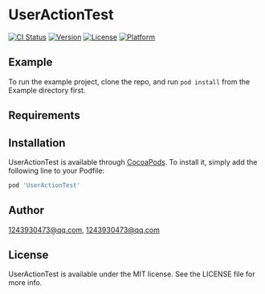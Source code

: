 # UserActionTest

[![CI Status](https://img.shields.io/travis/1243930473@qq.com/UserActionTest.svg?style=flat)](https://travis-ci.org/1243930473@qq.com/UserActionTest)
[![Version](https://img.shields.io/cocoapods/v/UserActionTest.svg?style=flat)](https://cocoapods.org/pods/UserActionTest)
[![License](https://img.shields.io/cocoapods/l/UserActionTest.svg?style=flat)](https://cocoapods.org/pods/UserActionTest)
[![Platform](https://img.shields.io/cocoapods/p/UserActionTest.svg?style=flat)](https://cocoapods.org/pods/UserActionTest)

## Example

To run the example project, clone the repo, and run `pod install` from the Example directory first.

## Requirements

## Installation

UserActionTest is available through [CocoaPods](https://cocoapods.org). To install
it, simply add the following line to your Podfile:

```ruby
pod 'UserActionTest'
```

## Author

1243930473@qq.com, 1243930473@qq.com

## License

UserActionTest is available under the MIT license. See the LICENSE file for more info.
